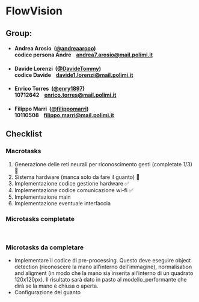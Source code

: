 # FlowVision

## Group:

- ####  Andrea Arosio &nbsp;([@andreaarooo](https://github.com/andreaarooo))<br> codice persona Andre &nbsp;&nbsp; andrea7.arosio@mail.polimi.it

- ####  Davide Lorenzi &nbsp;([@DavideTommy](https://github.com/DavideTommy))<br> codice Davide &nbsp;&nbsp; davide1.lorenzi@mail.polimi.it

- ####  Enrico Torres &nbsp;([@enry1897](https://github.com/enry1897))<br> 10712642 &nbsp;&nbsp; enrico.torres@mail.polimi.it

- ####  Filippo Marri &nbsp;([@filippomarri](https://github.com/filippomarri))<br> 10110508 &nbsp;&nbsp; filippo.marri@mail.polimi.it

## Checklist

### Macrotasks
1.	Generazione delle reti neurali per riconoscimento gesti (completate 1/3) 🔄
2.	Sistema hardware (manca solo da fare il guanto) 🔄
3.	Implementazione codice gestione hardware ✅
4.	Implementazione codice comunicazione wi-fi ✅
5.	Implementazione main 
6.  Implementazione eventuale interfaccia



### Microtasks completate

 


### Microtasks da completare
-	Implementare il codice di pre-processing. Questo deve eseguire object detection (riconoscere la mano all’interno dell’immagine), normalisation and aligment (in modo che la mano sia inserita all’interno di un quadrato 120x120px). Il risultato sarà dato in pasto al modello_performante che dirà se la mano è chiusa o aperta.
-	Configurazione del guanto
